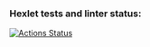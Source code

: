 ### Hexlet tests and linter status:
[![Actions Status](https://github.com/ashikov/php-project-lvl4/workflows/hexlet-check/badge.svg)](https://github.com/ashikov/php-project-lvl4/actions)